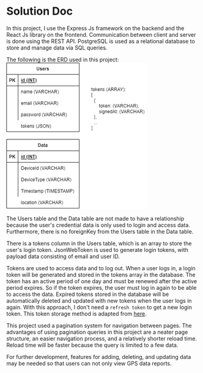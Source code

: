 # Solution Doc

In this project, I use the Express Js framework on the backend and the React Js library on the frontend. Communication between client and server is done using the REST API. PostgreSQL is used as a relational database to store and manage data via SQL queries.

The following is the ERD used in this project:
![ERD](assets/screenshots/erd.png)

The Users table and the Data table are not made to have a relationship because the user's credential data is only used to login and access data. Furthermore, there is no foreignKey from the Users table in the Data table.

There is a tokens column in the Users table, which is an array to store the user's login token. JsonWebToken is used to generate login tokens, with payload data consisting of email and user ID.

Tokens are used to access data and to log out. When a user logs in, a login token will be generated and stored in the tokens array in the database. The token has an active period of one day and must be renewed after the active period expires. So if the token expires, the user must log in again to be able to access the data. Expired tokens stored in the database will be automatically deleted and updated with new tokens when the user logs in again. With this approach, I don't need a `refresh token` to get a new login token. This token storage method is adapted from [here](https://youtu.be/TO51hGC5zDA).

This project used a pagination system for navigation between pages. The advantages of using pagination queries in this project are a neater page structure, an easier navigation process, and a relatively shorter reload time. Reload time will be faster because the query is limited to a few data.

For further development, features for adding, deleting, and updating data may be needed so that users can not only view GPS data reports.
